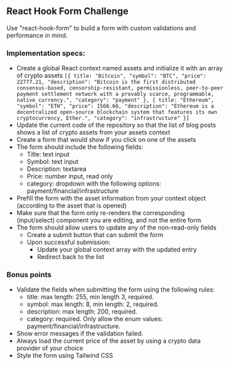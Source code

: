 ## React Hook Form Challenge

Use "react-hook-form" to build a form with custom validations and performance in mind.

### Implementation specs:

* Create a global React context named assets and initialize it with an array of crypto assets
  `[{ title: "Bitcoin", "symbol": "BTC", "price": 22777.21, "description": "Bitcoin is the first distributed consensus-based, censorship-resistant, permissionless, peer-to-peer payment settlement network with a provably scarce, programmable, native currency.", "category": "payment" }, { title: "Ethereum", "symbol": "ETH", "price": 1566.66, "description": "Ethereum is a decentralized open-source blockchain system that features its own cryptocurrency, Ether.", "category": "infrastructure" }]`
* Update the current code of the repository so that the list of blog posts shows a list of crypto assets from your assets context
* Create a form that would show if you click on one of the assets
* The form should include the following fields:
  * Title: text input
  * Symbol: text input
  * Description: textarea
  * Price: number input, read only
  * category: dropdown with the following options: payment/financial/infrastructure
* Prefill the form with the asset information from your context object (according to the asset that is opened) 
* Make sure that the form only re-renders the corresponding (input/select) component you are editing, and not the entire form
* The form should allow users to update any of the non-read-only fields
  * Create a submit button that can submit the form 
  * Upon successful submission:
    * Update your global context array with the updated entry
    * Redirect back to the list

### Bonus points

* Validate the fields when submitting the form using the following rules:
  * title: max length: 255, min length 3, required.
  * symbol: max length: 8, min length: 2, required.
  * description: max length: 200, required.
  * category: required. Only allow the enum values: payment/financial/infrastructure.
* Show error messages if the validation failed.
* Always load the current price of the asset by using a crypto data provider of your choice
* Style the form using Tailwind CSS
